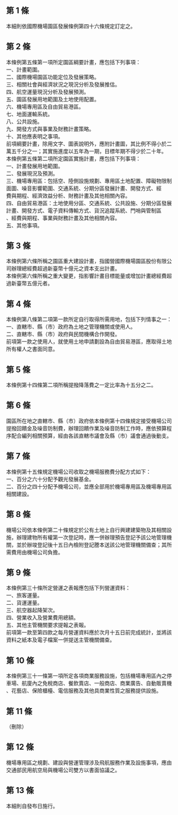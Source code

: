 第 1 條
-------
本細則依國際機場園區發展條例第四十六條規定訂定之。

第 2 條
-------
本條例第五條第一項所定園區綱要計畫，應包括下列事項：  
一、計畫範圍。  
二、國際機場園區功能定位及發展策略。  
三、相關社會與經濟狀況之現況分析及發展推估。  
四、航空運量現況分析及發展預測。  
五、園區發展用地範圍及土地使用配置。  
六、機場專用區及自由貿易港區。  
七、地面運輸系統。  
八、公共設施。  
九、開發方式與事業及財務計畫策略。  
十、其他應表明之事項。  
前項綱要計畫，除用文字、圖表說明外，應附計畫圖，其比例不得小於二  
萬五千分之一；其實施進度以五年為一期，目標年期不得少於二十年。  
本條例第五條第二項所定園區實施計畫，應包括下列事項：  
一、計畫發展用地範圍。  
二、發展現況及預測。  
三、機場專用區：包括空、陸側設施規劃、專用區土地配置、障礙物限制  
    面圖、噪音影響範圍、交通系統、分期分區發展計畫、開發方式、經  
    費與期程、經濟效益分析、財務計畫及其他相關內容。  
四、自由貿易港區：土地使用分區、交通系統、公共設施、分期分區發展  
    計畫、開發方式、電子資料傳輸方式、貨況追蹤系統、門哨與管制區  
    、經費與期程、事業與財務計畫及其他相關內容。  
五、其他事項。

第 3 條
-------
本條例第六條所稱之園區重大建設計畫，指國營國際機場園區股份有限公  
司辦理總經費超過新臺幣十億元之資本支出計畫。  
本條例第六條所稱之重大變更，指影響計畫目標能量或增加計畫總經費超  
過新臺幣五億元者。

第 4 條
-------
本條例第八條第二項第一款所定自行取得所需用地，包括下列情事之一：  
一、直轄市、縣（市）政府為土地之管理機關或使用人。  
二、直轄市、縣（市）政府與民間機構合作開發。  
前項第一款之使用人，就使用土地申請劃設為自由貿易港區，應取得土地  
所有權人之書面同意。

第 5 條
-------
本條例第十四條第二項所稱提撥降落費之一定比率為十五分之二。

第 6 條
-------
園區所在地之直轄市、縣（市）政府依本條例第十四條規定接受機場公司  
提撥回饋金及噪音防制費，辦理回饋作業及噪音防制工作時，應依預算程  
序配合編列相關預算，經由各該直轄市議會及縣（市）議會通過後動支。

第 7 條
-------
本條例第十五條規定機場公司收取之機場服務費分配方式如下：  
一、百分之六十分配予觀光發展基金。  
二、百分之四十分配予機場公司，並應全部用於機場專用區及機場專用區  
    相關建設。

第 8 條
-------
機場公司依本條例第二十條規定於公有土地上自行興建建築物及其相關設  
施，辦理建物所有權第一次登記時，應一併辦理預告登記予該公地管理機  
關，並於辦竣登記後十五日內檢附登記謄本送該公地管理機關備查；其所  
需費用由機場公司負擔。

第 9 條
-------
本條例第三十條所定營運之表報應包括下列營運資料：  
一、旅客運量。  
二、貨運運量。  
三、航空器起降架次。  
四、營業收入及營業費用總額。  
五、其他主管機關要求提報之表報。  
前項第一款至第四款之每月營運資料應於次月十五日前完成統計，並將該  
資料之紙本及電子檔案一併提送主管機關備查。

第 10 條
--------
本條例第三十一條第一項所定各項商業服務設施，包括機場專用區內之停  
車場、航廈內之免稅商店、餐飲賣店、一般商店、商業廣告、自動販賣機  
、花藝店、保險櫃檯、電信服務及其他具商業性質之服務提供設施。

第 11 條
--------
（刪除）

第 12 條
--------
機場專用區之規劃、建設與營運管理涉及飛航服務作業及設施事項，應由  
交通部民用航空局與機場公司雙方以書面協議之。

第 13 條
--------
本細則自發布日施行。

